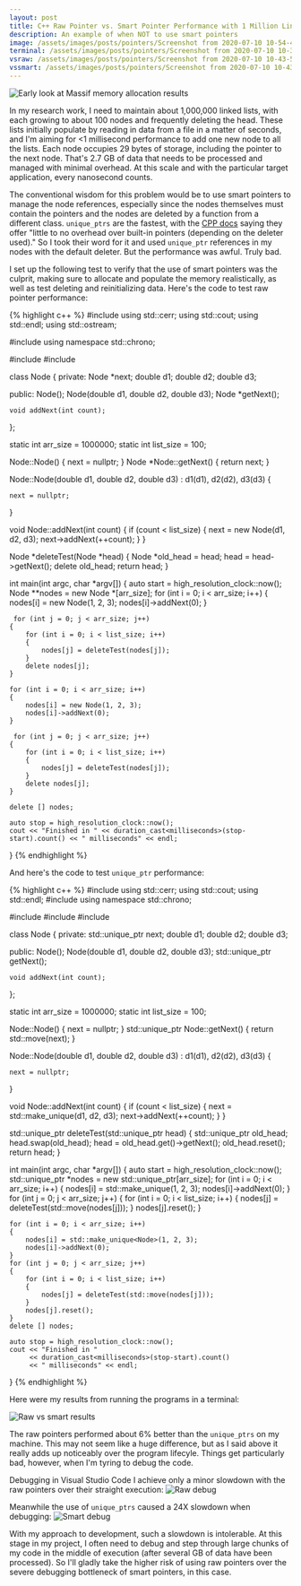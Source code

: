 ```yaml
---
layout: post
title: C++ Raw Pointer vs. Smart Pointer Performance with 1 Million Linked Lists
description: An example of when NOT to use smart pointers
image: /assets/images/posts/pointers/Screenshot from 2020-07-10 10-54-47.png
terminal: /assets/images/posts/pointers/Screenshot from 2020-07-10 10-35-26.png
vsraw: /assets/images/posts/pointers/Screenshot from 2020-07-10 10-43-54.png
vssmart: /assets/images/posts/pointers/Screenshot from 2020-07-10 10-43-23.png
---
```

<meta name="image" property="og:image" content="{{ page.image }}">
<img src="{{ page.image }}" alt="Early look at Massif memory allocation results" class="center">

In my research work, I need to maintain about 1,000,000 linked lists, with each growing to about 100 nodes and frequently deleting the head. These lists initially populate by reading in data from a file in a matter of seconds, and I'm aiming for <1 millisecond performance to add one new node to all the lists. Each node occupies 29 bytes of storage, including the pointer to the next node. That's 2.7 GB of data that needs to be processed and managed with minimal overhead. At this scale and with the particular target application, every nanosecond counts.

The conventional wisdom for this problem would be to use smart pointers to manage the node references, especially since the nodes themselves must contain the pointers and the nodes are deleted by a function from a different class. <code>unique_ptrs</code> are the fastest, with the  <a href="http://www.cplusplus.com/reference/memory/unique_ptr/" target="_blank">CPP docs</a> saying they offer "little to no overhead over built-in pointers (depending on the deleter used)." So I took their word for it and used <code>unique_ptr</code> references in my nodes with the default deleter. But the performance was awful. Truly bad.

I set up the following test to verify that the use of smart pointers was the culprit, making sure to allocate and populate the memory realistically, as well as test deleting and reinitializing data. Here's the code to test raw pointer performance:

{% highlight c++ %}
#include <iostream>
using std::cerr;
using std::cout;
using std::endl;
using std::ostream;

#include <chrono> 
using namespace std::chrono; 
  
#include <array>
#include <cstdint>

class Node
{
private:
    Node *next;
    double d1;
    double d2;
    double d3;

public:
    Node();
    Node(double d1, double d2, double d3);
    Node *getNext();

    void addNext(int count);
};

static int arr_size = 1000000;
static int list_size = 100;

Node::Node()
{
    next = nullptr;
}
Node *Node::getNext()
{
    return next;
}

Node::Node(double d1, double d2, double d3) : d1(d1), d2(d2), d3(d3)
{

    next = nullptr;
}

void Node::addNext(int count)
{
    if (count < list_size)
    {
        next = new Node(d1, d2, d3);
        next->addNext(++count);
    }
}

Node *deleteTest(Node *head)
{
    Node *old_head = head;
    head = head->getNext();
    delete old_head;
    return head;
}

int main(int argc, char *argv[])
{
    auto start = high_resolution_clock::now(); 
    Node **nodes = new Node *[arr_size];
    for (int i = 0; i < arr_size; i++)
    {
        nodes[i] = new Node(1, 2, 3);
        nodes[i]->addNext(0);
    }

     for (int j = 0; j < arr_size; j++)
    {
        for (int i = 0; i < list_size; i++)
        {
            nodes[j] = deleteTest(nodes[j]);
        }
        delete nodes[j];
    }

    for (int i = 0; i < arr_size; i++)
    {
        nodes[i] = new Node(1, 2, 3);
        nodes[i]->addNext(0);
    }

     for (int j = 0; j < arr_size; j++)
    {
        for (int i = 0; i < list_size; i++)
        {
            nodes[j] = deleteTest(nodes[j]);
        }
        delete nodes[j];
    }

    delete [] nodes;
    
    auto stop = high_resolution_clock::now(); 
    cout << "Finished in " << duration_cast<milliseconds>(stop-start).count() << " milliseconds" << endl;
}
{% endhighlight %}

And here's the code to test <code>unique_ptr</code> performance:

{% highlight c++ %}
#include <iostream>
using std::cerr;
using std::cout;
using std::endl;
#include <chrono> 
using namespace std::chrono; 

#include <iomanip>
#include <array>
#include <cstdint>

class Node
{
private:
    std::unique_ptr<Node> next;
    double d1;
    double d2;
    double d3;

public:
    Node();
    Node(double d1, double d2, double d3);
    std::unique_ptr<Node> getNext();

    void addNext(int count);
};

static int arr_size = 1000000;
static int list_size = 100;

Node::Node()
{
    next = nullptr;
}
std::unique_ptr<Node> Node::getNext()
{
    return std::move(next);
}

Node::Node(double d1, double d2, double d3) : d1(d1), d2(d2), d3(d3)
{

    next = nullptr;
}

void Node::addNext(int count)
{
    if (count < list_size)
    {
        next = std::make_unique<Node>(d1, d2, d3);
        next->addNext(++count);
    }
}

std::unique_ptr<Node> deleteTest(std::unique_ptr<Node> head)
{
    std::unique_ptr<Node> old_head;
    head.swap(old_head);
    head = old_head.get()->getNext();
    old_head.reset();
    return head;
}

int main(int argc, char *argv[])
{
    auto start = high_resolution_clock::now(); 
    std::unique_ptr<Node> *nodes = new std::unique_ptr<Node>[arr_size];
    for (int i = 0; i < arr_size; i++)
    {
        nodes[i] = std::make_unique<Node>(1, 2, 3);
        nodes[i]->addNext(0);
    }
    for (int j = 0; j < arr_size; j++)
    {
        for (int i = 0; i < list_size; i++)
        {
            nodes[j] = deleteTest(std::move(nodes[j]));
        }
        nodes[j].reset();
    }

    for (int i = 0; i < arr_size; i++)
    {
        nodes[i] = std::make_unique<Node>(1, 2, 3);
        nodes[i]->addNext(0);
    }
    for (int j = 0; j < arr_size; j++)
    {
        for (int i = 0; i < list_size; i++)
        {
            nodes[j] = deleteTest(std::move(nodes[j]));
        }
        nodes[j].reset();
    }    
    delete [] nodes;
    
    auto stop = high_resolution_clock::now(); 
    cout << "Finished in " 
         << duration_cast<milliseconds>(stop-start).count() 
         << " milliseconds" << endl;
}
{% endhighlight %}

Here were my results from running the programs in a terminal:

<img src="{{ page.terminal }}" alt="Raw vs smart results" class="center">

The raw pointers performed about 6% better than the <code>unique_ptrs</code> on my machine. This may not seem like a huge difference, but as I said above it really adds up noticeably over the program lifecyle. Things get particularly bad, however, when I'm tyring to debug the code. 

Debugging in Visual Studio Code I achieve only a minor slowdown with the raw pointers over their straight execution:
<img src="{{ page.vsraw }}" alt="Raw debug" class="center">

Meanwhile the use of <code>unique_ptrs</code> caused a 24X slowdown when debugging:
<img src="{{ page.vssmart }}" alt="Smart debug" class="center">

With my approach to development, such a slowdown is intolerable. At this stage in my project, I often need to debug and step through large chunks of my code in the middle of execution (after several GB of data have been processed). So I'll gladly take the higher risk of using raw pointers over the severe debugging bottleneck of smart pointers, in this case.